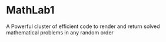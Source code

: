 # MathLab1
A Powerful cluster of efficient code to render and return solved mathematical problems in any random order
